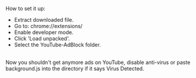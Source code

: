 How to set it up:
- Extract downloaded file.
- Go to: chrome://extensions/
- Enable developer mode.
- Click 'Load unpacked'.
- Select the YouTube-AdBlock folder.
<br/>
Now you shouldn't get anymore ads on YouTube, disable anti-virus or paste background.js into the directory if it says Virus Detected.

